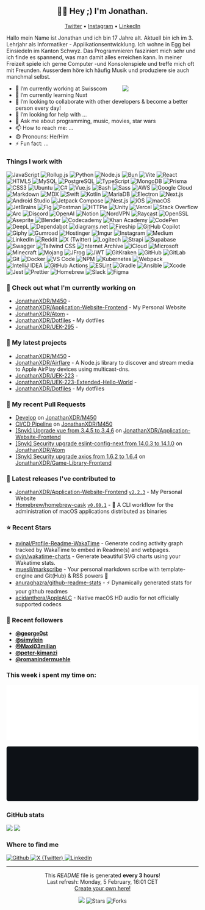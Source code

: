 <h2 align="center">👋🏻 Hey ;) I'm Jonathan.</h2>

<p align="center">
  <a href="https://twitter.com/JonathanXD12_">Twitter</a> •
  <a href="https://www.instagram.com/jonathan_russ_">Instagram</a> •
  <a href="https://www.linkedin.com/in/jonathan-russ-swisscom">LinkedIn</a>
</p>

Hallo mein Name ist Jonathan und ich bin 17 Jahre alt. Aktuell bin ich im 3. Lehrjahr als Informatiker - Applikationsentwicklung. Ich wohne in Egg bei Einsiedeln im Kanton Schwyz. Das Programmieren fasziniert mich sehr und ich finde es spannend, was man damit alles erreichen kann. In meiner Freizeit spiele ich gerne Computer -und Konsolenspiele und treffe mich oft mit Freunden. Ausserdem höre ich häufig Musik und produziere sie auch manchmal selbst.

<img
  align="right"
  src="https://user-images.githubusercontent.com/5713670/87202985-820dcb80-c2b6-11ea-9f56-7ec461c497c3.gif"
  width='200"'
/>

- 🔭 I’m currently working at Swisscom
- 🌱 I’m currently learning Nuxt
- 👯 I’m looking to collaborate with other developers & become a better person every day!
- 🤔 I’m looking for help with ...
- 💬 Ask me about programming, music, movies, star wars
- 📫 How to reach me: ...
- 😄 Pronouns: He/Him
- ⚡ Fun fact: ...

<h3>Things I work with</h3>
<p>
  <img
    alt="JavaScript"
    src="https://img.shields.io/badge/-JavaScript-F7DF1E?style=flat-square&logo=JavaScript&logoColor=black"
  />
  <img
    alt="Rollup.js"
    src="https://img.shields.io/badge/-Rollup.js-EC4A3F?style=flat-square&logo=Rollup.js&logoColor=white"
  />
  <img
    alt="Python"
    src="https://img.shields.io/badge/-Python-3776AB?style=flat-square&logo=Python&logoColor=white"
  />
  <img
    alt="Node.js"
    src="https://img.shields.io/badge/-Node.js-339933?style=flat-square&logo=Node.js&logoColor=white"
  />
  <img
    alt="Bun"
    src="https://img.shields.io/badge/-Bun-000000?style=flat-square&logo=Bun&logoColor=white"
  />
  <img
    alt="Vite"
    src="https://img.shields.io/badge/-Vite-646CFF?style=flat-square&logo=Vite&logoColor=white"
  />
  <img
    alt="React"
    src="https://img.shields.io/badge/-React-61DAFB?style=flat-square&logo=React&logoColor=black"
  />
  <img
    alt="HTML5"
    src="https://img.shields.io/badge/-HTML5-E34F26?style=flat-square&logo=HTML5&logoColor=white"
  />
  <img
    alt="MySQL"
    src="https://img.shields.io/badge/-MySQL-E34F26?style=flat-square&logo=MySQL&logoColor=white"
  />
  <img
    alt="PostgreSQL"
    src="https://img.shields.io/badge/-PostgreSQL-4169E1?style=flat-square&logo=PostgreSQL&logoColor=white"
  />
  <img
    alt="TypeScript"
    src="https://img.shields.io/badge/-TypeScript-3178C6?style=flat-square&logo=TypeScript&logoColor=white"
  />
  <img
    alt="MongoDB"
    src="https://img.shields.io/badge/-MongoDB-47A248?style=flat-square&logo=MongoDB&logoColor=white"
  />
  <img
    alt="Prisma"
    src="https://img.shields.io/badge/-Prisma-2D3748?style=flat-square&logo=Prisma&logoColor=white"
  />
  <img
    alt="CSS3"
    src="https://img.shields.io/badge/-CSS3-1572B6?style=flat-square&logo=CSS3&logoColor=white"
  />
  <img
    alt="Ubuntu"
    src="https://img.shields.io/badge/-Ubuntu-E95420?style=flat-square&logo=Ubuntu&logoColor=white"
  />
  <img
    alt="C#"
    src="https://img.shields.io/badge/-C#-512BD4?style=flat-square&logo=C#&logoColor=white"
  />
  <img
    alt="Vue.js"
    src="https://img.shields.io/badge/-Vue.js-4FC08D?style=flat-square&logo=Vue.js&logoColor=white"
  />
  <img
    alt="Bash"
    src="https://img.shields.io/badge/-Bash-4EAA25?style=flat-square&logo=GNU Bash&logoColor=white"
  />
  <img
    alt="Sass"
    src="https://img.shields.io/badge/-Sass-CC6699?style=flat-square&logo=Sass&logoColor=white"
  />
  <img
    alt="AWS"
    src="https://img.shields.io/badge/-AWS-232F3E?style=flat-square&logo=Amazon Web Services&logoColor=white"
  />
  <img
    alt="Google Cloud"
    src="https://img.shields.io/badge/-Google Cloud-4285F4?style=flat-square&logo=Google Cloud&logoColor=white"
  />
  <img
    alt="Markdown"
    src="https://img.shields.io/badge/-Markdown-000000?style=flat-square&logo=Markdown&logoColor=white"
  />
  <img
    alt="MDX"
    src="https://img.shields.io/badge/-MDX-1B1F24?style=flat-square&logo=MDX&logoColor=white"
  />
  <img
    alt="Swift"
    src="https://img.shields.io/badge/-Swift-F05138?style=flat-square&logo=Swift&logoColor=white"
  />
  <img
    alt="Kotlin"
    src="https://img.shields.io/badge/-Kotlin-7F52FF?style=flat-square&logo=Kotlin&logoColor=white"
  />
  <img
    alt="MariaDB"
    src="https://img.shields.io/badge/-MariaDB-003545?style=flat-square&logo=MariaDB&logoColor=white"
  />
  <img
    alt="Electron"
    src="https://img.shields.io/badge/-Electron-47848F?style=flat-square&logo=Electron&logoColor=white"
  />
  <img
    alt="Next.js"
    src="https://img.shields.io/badge/-Next.js-000000?style=flat-square&logo=Next.js&logoColor=white"
  />
  <img
    alt="Android Studio"
    src="https://img.shields.io/badge/-Android Studio-3DDC84?style=flat-square&logo=Android Studio&logoColor=white"
  />
  <img
    alt="Jetpack Compose"
    src="https://img.shields.io/badge/-Jetpack Compose-4285F4?style=flat-square&logo=Jetpack Compose&logoColor=white"
  />
  <img
    alt="Nest.js"
    src="https://img.shields.io/badge/-Nest.js-E0234E?style=flat-square&logo=NestJS&logoColor=white"
  />
  <img
    alt="iOS"
    src="https://img.shields.io/badge/-iOS-000000?style=flat-square&logo=iOS&logoColor=white"
  />
  <img
    alt="macOS"
    src="https://img.shields.io/badge/-macOS-000000?style=flat-square&logo=macOS&logoColor=white"
  />
  <img
    alt="JetBrains"
    src="https://img.shields.io/badge/-JetBrains-000000?style=flat-square&logo=JetBrains&logoColor=white"
  />
  <img
    alt="Fig"
    src="https://img.shields.io/badge/-Fig-000000?style=flat-square&logo=Fig&logoColor=white"
  />
  <img
    alt="Postman"
    src="https://img.shields.io/badge/-Postman-FF6C37?style=flat-square&logo=Postman&logoColor=white"
  />
  <img
    alt="HTTPie"
    src="https://img.shields.io/badge/-HTTPie-73DC8C?style=flat-square&logo=HTTPie&logoColor=white"
  />
  <img
    alt="Unity"
    src="https://img.shields.io/badge/-Unity-000000?style=flat-square&logo=Unity&logoColor=white"
  />
  <img
    alt="Vercel"
    src="https://img.shields.io/badge/-Vercel-000000?style=flat-square&logo=Vercel&logoColor=white"
  />
  <img
    alt="Stack Overflow"
    src="https://img.shields.io/badge/-Stack Overflow-F58025?style=flat-square&logo=Stack Overflow&logoColor=white"
  />
  <img
    alt="Arc"
    src="https://img.shields.io/badge/-Arc-FCBFBD?style=flat-square&logo=Arc&logoColor=white"
  />
  <img
    alt="Discord"
    src="https://img.shields.io/badge/-Discord-5865F2?style=flat-square&logo=Discord&logoColor=white"
  />
  <img
    alt="OpenAI"
    src="https://img.shields.io/badge/-OpenAI-412991?style=flat-square&logo=OpenAI&logoColor=white"
  />
  <img
    alt="Notion"
    src="https://img.shields.io/badge/-Notion-000000?style=flat-square&logo=Notion&logoColor=white"
  />
  <img
    alt="NordVPN"
    src="https://img.shields.io/badge/-NordVPN-4687FF?style=flat-square&logo=NordVPN&logoColor=white"
  />
  <img
    alt="Raycast"
    src="https://img.shields.io/badge/-Raycast-FF6363?style=flat-square&logo=Raycast&logoColor=white"
  />
  <img
    alt="OpenSSL"
    src="https://img.shields.io/badge/-OpenSSL-721412?style=flat-square&logo=OpenSSL&logoColor=white"
  />
  <img
    alt="Aseprite"
    src="https://img.shields.io/badge/-Aseprite-7D929E?style=flat-square&logo=Aseprite&logoColor=white"
  />
  <img
    alt="Blender"
    src="https://img.shields.io/badge/-Blender-E87D0D?style=flat-square&logo=Blender&logoColor=white"
  />
  <img
    alt="Codecademy"
    src="https://img.shields.io/badge/-Codecademy-1F4056?style=flat-square&logo=Codecademy&logoColor=white"
  />
  <img
    alt="Khan Academy"
    src="https://img.shields.io/badge/-Khan Academy-14BF96?style=flat-square&logo=Khan Academy&logoColor=black"
  />
  <img
    alt="CodePen"
    src="https://img.shields.io/badge/-CodePen-000000?style=flat-square&logo=CodePen&logoColor=white"
  />
  <img
    alt="DeepL"
    src="https://img.shields.io/badge/-DeepL-0F2B46?style=flat-square&logo=DeepL&logoColor=black"
  />
  <img
    alt="Dependabot"
    src="https://img.shields.io/badge/-Dependabot-025E8C?style=flat-square&logo=Dependabot&logoColor=white"
  />
  <img
    alt="diagrams.net"
    src="https://img.shields.io/badge/-diagrams.net-F08705?style=flat-square&logo=diagrams.net&logoColor=white"
  />
  <img
    alt="Fireship"
    src="https://img.shields.io/badge/-Fireship-EB844E?style=flat-square&logo=Fireship&logoColor=white"
  />
  <img
    alt="GitHub Copilot"
    src="https://img.shields.io/badge/-GitHub Copilot-000000?style=flat-square&logo=GitHub Copilot&logoColor=white"
  />
  <img
    alt="Giphy"
    src="https://img.shields.io/badge/-Giphy-FF6666?style=flat-square&logo=Giphy&logoColor=white"
  />
  <img
    alt="Gumroad"
    src="https://img.shields.io/badge/-Gumroad-FF90E8?style=flat-square&logo=Gumroad&logoColor=white"
  />
  <img
    alt="Hostinger"
    src="https://img.shields.io/badge/-Hostinger-673DE6?style=flat-square&logo=Hostinger&logoColor=white"
  />
  <img
    alt="Imgur"
    src="https://img.shields.io/badge/-Imgur-1BB76E?style=flat-square&logo=Imgur&logoColor=white"
  />
  <img
    alt="Instagram"
    src="https://img.shields.io/badge/-Instagram-E4405F?style=flat-square&logo=Instagram&logoColor=white"
  />
  <img
    alt="Medium"
    src="https://img.shields.io/badge/-Medium-000000?style=flat-square&logo=Medium&logoColor=white"
  />
  <img
    alt="LinkedIn"
    src="https://img.shields.io/badge/-LinkedIn-0A66C2?style=flat-square&logo=LinkedIn&logoColor=white"
  />
  <img
    alt="Reddit"
    src="https://img.shields.io/badge/-Reddit-FF4500?style=flat-square&logo=Reddit&logoColor=white"
  />
  <img
    alt="X (Twitter)"
    src="https://img.shields.io/badge/-X (Twitter)-000000?style=flat-square&logo=X&logoColor=white"
  />
  <img
    alt="Logitech"
    src="https://img.shields.io/badge/-Logitech-00B8FC?style=flat-square&logo=Logitech&logoColor=white"
  />
  <img
    alt="Strapi"
    src="https://img.shields.io/badge/-Strapi-4945FF?style=flat-square&logo=Strapi&logoColor=white"
  />
  <img
    alt="Supabase"
    src="https://img.shields.io/badge/-Supabase-3FCF8E?style=flat-square&logo=Supabase&logoColor=white"
  />
  <img
    alt="Swagger"
    src="https://img.shields.io/badge/-Swagger-85EA2D?style=flat-square&logo=Swagger&logoColor=white"
  />
  <img
    alt="Tailwind CSS"
    src="https://img.shields.io/badge/-Tailwind CSS-06B6D4?style=flat-square&logo=Tailwind CSS&logoColor=white"
  />
  <img
    alt="Internet Archive"
    src="https://img.shields.io/badge/-Internet Archive-666666?style=flat-square&logo=Internet Archive&logoColor=white"
  />
  <img
    alt="iCloud"
    src="https://img.shields.io/badge/-iCloud-3693F3?style=flat-square&logo=iCloud&logoColor=white"
  />
  <img
    alt="Microsoft"
    src="https://img.shields.io/badge/-Microsoft-5E5E5E?style=flat-square&logo=Microsoft&logoColor=white"
  />
  <img
    alt="Minecraft"
    src="https://img.shields.io/badge/-Minecraft-3C8527?style=flat-square&logo=Minecraft&logoColor=white"
  />
  <img
    alt="Mojang"
    src="https://img.shields.io/badge/-Mojang-EF323D?style=flat-square&logo=Mojang Studios&logoColor=white"
  />
  <img
    alt="JFrog"
    src="https://img.shields.io/badge/-JFrog-40BE46?style=flat-square&logo=JFrog&logoColor=white"
  />
  <img
    alt="JWT"
    src="https://img.shields.io/badge/-JWT-000000?style=flat-square&logo=JSON Web Tokens&logoColor=white"
  />
  <img
    alt="GitKraken"
    src="https://img.shields.io/badge/-GitKraken-179287?style=flat-square&logo=GitKraken&logoColor=white"
  />
  <img
    alt="GitHub"
    src="https://img.shields.io/badge/-GitHub-181717?style=flat-square&logo=GitHub&logoColor=white"
  />
  <img
    alt="GitLab"
    src="https://img.shields.io/badge/-GitLab-FC6D26?style=flat-square&logo=GitLab&logoColor=white"
  />
  <img
    alt="Git"
    src="https://img.shields.io/badge/-Git-F05032?style=flat-square&logo=Git&logoColor=white"
  />
  <img
    alt="Docker"
    src="https://img.shields.io/badge/-Docker-2496ED?style=flat-square&logo=Docker&logoColor=white"
  />
  <img
    alt="VS Code"
    src="https://img.shields.io/badge/-VS Code-007ACC?style=flat-square&logo=VS Code&logoColor=white"
  />
  <img
    alt="NPM"
    src="https://img.shields.io/badge/-NPM-CB3837?style=flat-square&logo=npm&logoColor=white"
  />
  <img
    alt="Kubernetes"
    src="https://img.shields.io/badge/-Kubernetes-326CE5?style=flat-square&logo=Kubernetes&logoColor=white"
  />
  <img
    alt="Webpack"
    src="https://img.shields.io/badge/-Webpack-8DD6F9?style=flat-square&logo=Webpack&logoColor=black"
  />
  <img
    alt="IntelliJ IDEA"
    src="https://img.shields.io/badge/-IntelliJ IDEA-000000?style=flat-square&logo=IntelliJ IDEA&logoColor=white"
  />
  <img
    alt="GitHub Actions"
    src="https://img.shields.io/badge/-GitHub Actions-2088FF?style=flat-square&logo=GitHub Actions&logoColor=white"
  />
  <img
    alt="ESLint"
    src="https://img.shields.io/badge/-ESLint-4B32C3?style=flat-square&logo=ESLint&logoColor=white"
  />
  <img
    alt="Gradle"
    src="https://img.shields.io/badge/-Gradle-02303A?style=flat-square&logo=Gradle&logoColor=white"
  />
  <img
    alt="Ansible"
    src="https://img.shields.io/badge/-Ansible-EE0000?style=flat-square&logo=Ansible&logoColor=white"
  />
  <img
    alt="Xcode"
    src="https://img.shields.io/badge/-Xcode-147EFB?style=flat-square&logo=Xcode&logoColor=white"
  />
  <img
    alt="Jest"
    src="https://img.shields.io/badge/-Jest-C21325?style=flat-square&logo=Jest&logoColor=white"
  />
  <img
    alt="Prettier"
    src="https://img.shields.io/badge/-Prettier-F7B93E?style=flat-square&logo=Prettier&logoColor=black"
  />
  <img
    alt="Homebrew"
    src="https://img.shields.io/badge/-Homebrew-FBB040?style=flat-square&logo=Homebrew&logoColor=black"
  />
  <img
    alt="Slack"
    src="https://img.shields.io/badge/-Slack-4A154B?style=flat-square&logo=Slack&logoColor=white"
  />
  <img
    alt="Figma"
    src="https://img.shields.io/badge/-Figma-F24E1E?style=flat-square&logo=Figma&logoColor=white"
  />
</p>

### 👷 Check out what I'm currently working on

- [JonathanXDR/M450](https://github.com/JonathanXDR/M450) - 
- [JonathanXDR/Application-Website-Frontend](https://github.com/JonathanXDR/Application-Website-Frontend) - My Personal Website
- [JonathanXDR/Atom](https://github.com/JonathanXDR/Atom) - 
- [JonathanXDR/Dotfiles](https://github.com/JonathanXDR/Dotfiles) - My dotfiles
- [JonathanXDR/UEK-295](https://github.com/JonathanXDR/UEK-295) - 

### 🌱 My latest projects

- [JonathanXDR/M450](https://github.com/JonathanXDR/M450) - 
- [JonathanXDR/Airflare](https://github.com/JonathanXDR/Airflare) - A Node.js library to discover and stream media to Apple AirPlay devices using multicast-dns.
- [JonathanXDR/UEK-223](https://github.com/JonathanXDR/UEK-223) - 
- [JonathanXDR/UEK-223-Extended-Hello-World](https://github.com/JonathanXDR/UEK-223-Extended-Hello-World) - 
- [JonathanXDR/Dotfiles](https://github.com/JonathanXDR/Dotfiles) - My dotfiles

### 🔨 My recent Pull Requests

- [Develop](https://github.com/JonathanXDR/M450/pull/7) on [JonathanXDR/M450](https://github.com/JonathanXDR/M450)
- [CI/CD Pipeline](https://github.com/JonathanXDR/M450/pull/5) on [JonathanXDR/M450](https://github.com/JonathanXDR/M450)
- [[Snyk] Upgrade vue from 3.4.5 to 3.4.6](https://github.com/JonathanXDR/Application-Website-Frontend/pull/25) on [JonathanXDR/Application-Website-Frontend](https://github.com/JonathanXDR/Application-Website-Frontend)
- [[Snyk] Security upgrade eslint-config-next from 14.0.3 to 14.1.0](https://github.com/JonathanXDR/Atom/pull/16) on [JonathanXDR/Atom](https://github.com/JonathanXDR/Atom)
- [[Snyk] Security upgrade axios from 1.6.2 to 1.6.4](https://github.com/JonathanXDR/Game-Library-Frontend/pull/34) on [JonathanXDR/Game-Library-Frontend](https://github.com/JonathanXDR/Game-Library-Frontend)

### 🔭 Latest releases I've contributed to

- [JonathanXDR/Application-Website-Frontend](https://github.com/JonathanXDR/Application-Website-Frontend) [`v2.2.3`](https://github.com/JonathanXDR/Application-Website-Frontend/releases/tag/v2.2.3) - My Personal Website
- [Homebrew/homebrew-cask](https://github.com/Homebrew/homebrew-cask) [`v0.60.1`](https://github.com/Homebrew/homebrew-cask/releases/tag/v0.60.1) - 🍻 A CLI workflow for the administration of macOS applications distributed as binaries

### ⭐ Recent Stars

- [avinal/Profile-Readme-WakaTime](https://github.com/avinal/Profile-Readme-WakaTime) - Generate coding activity graph tracked by WakaTime to embed in Readme(s) and webpages.
- [dvjn/wakatime-charts](https://github.com/dvjn/wakatime-charts) - Generate beautiful SVG charts using your Wakatime stats.
- [muesli/markscribe](https://github.com/muesli/markscribe) - Your personal markdown scribe with template-engine and Git(Hub) &amp; RSS powers 📜
- [anuraghazra/github-readme-stats](https://github.com/anuraghazra/github-readme-stats) - :zap: Dynamically generated stats for your github readmes
- [acidanthera/AppleALC](https://github.com/acidanthera/AppleALC) - Native macOS HD audio for not officially supported codecs

### 💖 Recent followers

- [**@george0st**](https://github.com/george0st)
- [**@simylein**](https://github.com/simylein)
- [**@Maxi03milian**](https://github.com/Maxi03milian)
- [**@peter-kimanzi**](https://github.com/peter-kimanzi)
- [**@romanindermuehle**](https://github.com/romanindermuehle)

<h3>This week i spent my time on:</h3>







![light](https://raw.githubusercontent.com/tw93/tw93/master/images/wakatime_weekly_language_stats.svg#gh-light-mode-only)

![dark](https://raw.githubusercontent.com/tw93/tw93/master/images/wakatime_weekly_language_stats_black.svg#gh-dark-mode-only)

<h3>GitHub stats</h3>


<picture>
  <source
    srcset="
      https://github-readme-stats.vercel.app/api?username=jonathanxdr&show_icons=true&show=reviews,discussions_started,discussions_answered,prs_merged,prs_merged_percentage&theme=dark#gh-light-dark-only
    "
  />
  <source
    srcset="
      https://github-readme-stats.vercel.app/api?username=jonathanxdr&show_icons=true&show=reviews,discussions_started,discussions_answered,prs_merged,prs_merged_percentage&theme=light#gh-light-mode-only
    "
  />
  <img
    src="https://github-readme-stats.vercel.app/api?username=jonathanxdr&show_icons=true&show=reviews,discussions_started,discussions_answered,prs_merged,prs_merged_percentage"
  />
</picture>

<picture>
  <source
    srcset="
      https://github-readme-stats.vercel.app/api/top-langs/?username=jonathanxdr&layout=compact&theme=dark#gh-light-dark-only
    "
  />
  <source
    srcset="
      https://github-readme-stats.vercel.app/api/top-langs/?username=jonathanxdr&layout=compact&theme=light#gh-light-mode-only
    "
  />
  <img
    src="https://github-readme-stats.vercel.app/api/top-langs/?username=jonathanxdr&layout=compact"
  />
</picture>



<h3>Where to find me</h3>
<p>
  <a href="https://github.com/JonathanXDR" target="_blank">
    <img
      alt="Github"
      src="https://img.shields.io/badge/GitHub-%2312100E.svg?&style=for-the-badge&logo=Github&logoColor=white"
    />
  </a>
  <a href="https://twitter.com/JonathanXD12_" target="_blank">
    <img
      alt="X (Twitter)"
      src="https://img.shields.io/badge/-X (Twitter)-000000.svg?&style=for-the-badge&logo=X&logoColor=white"
    />
  </a>
  <a href="https://www.linkedin.com/in/jonathan-russ-b7442a228" target="_blank">
    <img
      alt="LinkedIn"
      src="https://img.shields.io/badge/linkedin-%230077B5.svg?&style=for-the-badge&logo=linkedin&logoColor=white"
    />
  </a>
</p>

---

<p align="center">
  This <i>README</i> file is generated <b>every 3 hours</b>!<br />Last refresh:
  Monday, 5 February, 16:01 CET<br />
  <a
    href="https://medium.com/@th.guibert/how-to-create-a-self-updating-readme-md-for-your-github-profile-f8b05744ca91"
  >
    Create your own here!
  </a>
</p>

<p align="center">
  <img
    src="https://github.com/thmsgbrt/thmsgbrt/workflows/README%20build/badge.svg"
  />
  <img
    alt="Stars"
    src="https://img.shields.io/github/stars/thmsgbrt/thmsgbrt?style=flat-square&labelColor=343b41"
  />
  <img
    alt="Forks"
    src="https://img.shields.io/github/forks/thmsgbrt/thmsgbrt?style=flat-square&labelColor=343b41"
  />
</p>
